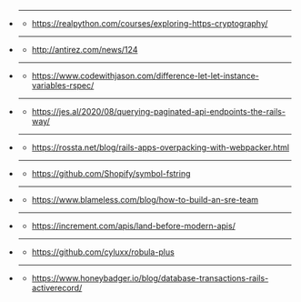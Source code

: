 - ****
  - https://realpython.com/courses/exploring-https-cryptography/ 
- ****
  - http://antirez.com/news/124
- ****
  - https://www.codewithjason.com/difference-let-let-instance-variables-rspec/
- ****
  - https://jes.al/2020/08/querying-paginated-api-endpoints-the-rails-way/
- ****
  - https://rossta.net/blog/rails-apps-overpacking-with-webpacker.html
- ****
  - https://github.com/Shopify/symbol-fstring
- ****
  - https://www.blameless.com/blog/how-to-build-an-sre-team
- ****
  - https://increment.com/apis/land-before-modern-apis/
- ****
  - https://github.com/cyluxx/robula-plus
- ****
  - https://www.honeybadger.io/blog/database-transactions-rails-activerecord/